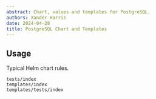 ```yaml
---
abstract: Chart, values and templates for PostgreSQL.
authors: Xander Harris
date: 2024-04-28
title: PostgreSQL Chart and Templates
---
```


## Usage

Typical Helm chart rules.

```{toctree}
tests/index
templates/index
templates/tests/index
```
